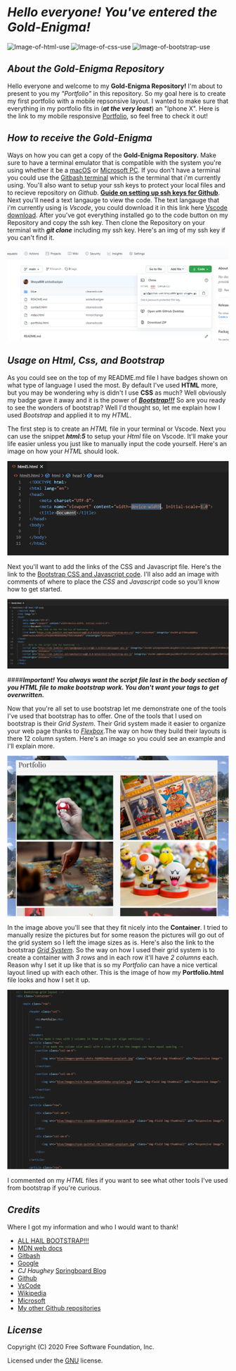 # **_Hello everyone! You've entered the Gold-Enigma!_**

![Image-of-html-use](https://img.shields.io/badge/HTML-95.6%25-red)
![Image-of-css-use](https://img.shields.io/badge/CSS-4.4%25-purple)
![Image-of-bootstrap-use](https://img.shields.io/badge/Bootstrap-lots%20of%20it-blue)

## _About the Gold-Enigma Repository_

Hello everyone and welcome to my **Gold-Enigma Repository!** I'm about to present to you my _"Portfolio"_ in this repository. So my goal here is to create my first portfolio with a mobile repsonsive layout. I wanted to make sure that everything in my portfolio fits in (**_at the very least_**) an "Iphone X". Here is the link to my mobile responsive [Portfolio](https://shoyu808.github.io/gold-enigma/), so feel free to check it out!

## _How to receive the Gold-Enigma_

Ways on how you can get a copy of the **Gold-Enigma Repository.** Make sure to have a terminal emulator that is compatible with the system you're using whether it be a [macOS](https://en.wikipedia.org/wiki/MacOS) or [Microsoft PC](https://www.microsoft.com/en-us/windows). If you don't have a terminal you could use the [Gitbash terminal](https://git-scm.com/downloads) which is the terminal that i'm currently using. You'll also want to setup your ssh keys to protect your local files and to recieve repository on _Github_. [**Guide on setting up ssh keys for Github**](https://docs.github.com/en/free-pro-team@latest/github/authenticating-to-github/connecting-to-github-with-ssh). Next you'll need a text langauge to view the code. The text langauge that i'm currently using is _Vscode_, you could download it in this link here [Vscode download](https://code.visualstudio.com/download). After you've got everything installed go to the code button on my Repository and copy the ssh key. Then clone the Repository on your terminal with **_git clone_** including my ssh key. Here's an img of my ssh key if you can't find it.

![Image-of-ssh-key](<https://github.com/Shoyu808/gold-enigma/blob/main/blue/images/Screenshot%20(10).png?raw=true>)

## _Usage on Html, Css, and Bootstrap_

As you could see on the top of my README.md file I have badges shown on what type of language I used the most. By default I've used **HTML** more, but you may be wondering why is didn't I use **CSS** as much? Well obviously my badge gave it away and it is the power of [**_Bootstrap!!!_**](https://getbootstrap.com/) So are you ready to see the wonders of bootstrap? Well I'd thought so, let me explain how I used _Bootstrap_ and applied it to my _HTML_.

The first step is to create an _HTML_ file in your terminal or Vscode. Next you can use the snippet **_html:5_** to setup your _Html_ file on Vscode. It'll make your life easier unless you just like to manually input the code yourself. Here's an image on how your _HTML_ should look.

![Image-of-html5](<https://github.com/Shoyu808/gold-enigma/blob/main/blue/images/Screenshot%20(11).png?raw=true>)

Next you'll want to add the links of the CSS and Javascript file. Here's the link to the [Bootstrap CSS and Javascript code](https://getbootstrap.com/docs/5.0/getting-started/introduction/). I'll also add an image with comments of where to place the _CSS_ and _Javascript_ code so you'll know how to get started.

![Image-of-bootstrap-link](<https://github.com/Shoyu808/gold-enigma/blob/main/blue/images/Screenshot%20(13).png?raw=true>)

####**_Important! You always want the script file last in the body section of you HTML file to make bootstrap work. You don't want your tags to get overwritten._**

Now that you're all set to use bootstrap let me demonstrate one of the tools I've used that bootstrap has to offer. One of the tools that I used on bootstrap is their _Grid System_. Their Grid system made it easier to organize your web page thanks to [_Flexbox_](https://developer.mozilla.org/en-US/docs/Web/CSS/CSS_Flexible_Box_Layout/Basic_Concepts_of_Flexbox).The way on how they build their layouts is there 12 column system. Here's an image so you could see an example and I'll explain more.

![Image-of-grid-system](<https://github.com/Shoyu808/gold-enigma/blob/main/blue/images/Screenshot%20(14).png?raw=true>)

In the image above you'll see that they fit nicely into the **Container**. I tried to manually resize the pictures but for some reason the pictures will go out of the grid system so I left the image sizes as is. Here's also the link to the bootstrap [_Grid System_](https://getbootstrap.com/docs/5.0/layout/grid/). So the way on how I used their grid system is to create a container with _3 rows_ and in each row it'll have _2 columns_ each. Reason why I set it up like that is so my _Portfolio_ can have a nice vertical layout lined up with each other. This is the image of how my **Portfolio.html** file looks and how I set it up.

![Image-of-portfolio-html](<https://github.com/Shoyu808/gold-enigma/blob/main/blue/images/Screenshot%20(15).png?raw=true>)

I commented on my _HTML_ files if you want to see what other tools I've used from bootstrap if you're curious.

## _Credits_

Where I got my information and who I would want to thank!

- [ALL HAIL BOOTSTRAP!!!](https://getbootstrap.com/)
- [MDN web docs](https://developer.mozilla.org/en-US/)
- [Gitbash](https://git-scm.com/)
- [Google](https://www.google.com)
- _CJ Haughey_ [Springboard Blog](https://www.springboard.com/blog/programmer-portfolio/)
- [Github](https://github.com)
- [VsCode](https://code.visualstudio.com/)
- [Wikipedia](https://en.wikipedia.org)
- [Microsoft](https://www.microsoft.com)
- [My other Github repositories](https://github.com/Shoyu808)

## _License_

Copyright (C) 2020 Free Software Foundation, Inc.

Licensed under the [GNU](https://choosealicense.com/licenses/gpl-3.0/) license.
